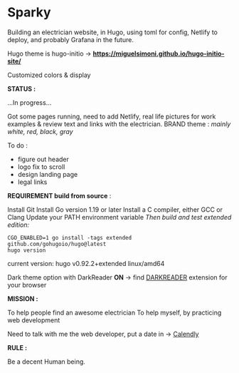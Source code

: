 # Sparky

Building an electrician website, in Hugo, using toml for config, Netlify to deploy, and probably Grafana in the future. 

Hugo theme is hugo-initio -> **https://miguelsimoni.github.io/hugo-initio-site/**

Customized colors & display

**STATUS :**

...In progress...

Got some pages running, need to add Netlify, real life pictures for work examples & review text and links with the electrician. 
BRAND theme : *mainly white, red, black, gray*

To do : 
- figure out header
- logo fix to scroll
- design landing page
- legal links

**REQUIREMENT build from source** :

Install Git
Install Go version 1.19 or later 
Install a C compiler, either GCC or Clang
Update your PATH environment variable 
*Then build and test extended edition:*
```
CGO_ENABLED=1 go install -tags extended github.com/gohugoio/hugo@latest
hugo version
```
 current version: hugo v0.92.2+extended linux/amd64 

Dark theme option with DarkReader **ON** -> find [DARKREADER](https://github.com/darkreader/darkreader) extension for your browser

**MISSION :**

To help people find an awesome electrician
To help myself, by practicing web development

Need to talk with me the web developer, put a date in -> [Calendly](https://calendly.com/ganitak/quick-coffee-talk)

**RULE :**

Be a decent Human being.
